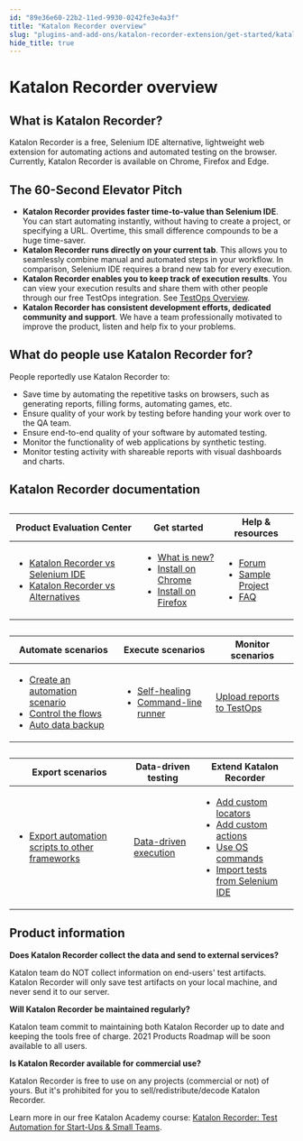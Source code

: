 ```yaml
---
id: "89e36e60-22b2-11ed-9930-0242fe3e4a3f"
title: "Katalon Recorder overview"
slug: "plugins-and-add-ons/katalon-recorder-extension/get-started/katalon-recorder-overview"
hide_title: true
---
```


# <a id="id_overview" class="anchor_top_offset"/><a id="ariaid-title1" class="anchor_top_offset"/><span xmlns="http://www.w3.org/1999/xhtml" className="ph">Katalon Recorder</span>  overview


## <a id="id_1" class="anchor_top_offset"/>What is Katalon Recorder?

<p xmlns="http://www.w3.org/1999/xhtml" className="p">Katalon Recorder is a free, Selenium IDE alternative, lightweight web extension for automating actions and automated testing on the browser. Currently, Katalon Recorder is available on Chrome, Firefox and Edge.</p> 

## <a id="id_2" class="anchor_top_offset"/>The 60-Second Elevator Pitch

<ul xmlns="http://www.w3.org/1999/xhtml" className="ul"><li className="li"><strong className="ph b">Katalon Recorder provides faster time-to-value than       Selenium IDE</strong>. You can start automating instantly, without     having to create a project, or specifying a URL. Overtime, this     small difference compounds to be a huge time-saver.</li><li className="li"><strong className="ph b">Katalon Recorder runs directly on your current       tab</strong>. This allows you to seamlessly combine manual and     automated steps in your workflow. In comparison, Selenium IDE     requires a brand new tab for every execution.</li><li className="li"><strong className="ph b">Katalon Recorder enables you to keep track of execution       results</strong>. You can view your execution results and share     them with other people through our free     TestOps integration. See <a className="xref" href="/docs/plugins-and-add-ons/katalon-recorder-extension/get-your-job-done/execution-report/view-execution-reports-in-testops">TestOps Overview</a>.</li><li className="li"><strong className="ph b">Katalon Recorder has consistent development efforts,       dedicated community and support</strong>. We have a team     professionally motivated to improve the product, listen and help     fix to your problems.</li></ul> 

## <a id="id_3" class="anchor_top_offset"/>What do people use Katalon Recorder for?

<p xmlns="http://www.w3.org/1999/xhtml" className="p">People reportedly use Katalon Recorder to:</p> 
<ul xmlns="http://www.w3.org/1999/xhtml" className="ul"><li className="li">Save time by automating the repetitive tasks on browsers, such     as generating reports, filling forms, automating games, etc.</li><li className="li">Ensure quality of your work by testing before handing your work     over to the QA team.</li><li className="li">Ensure end-to-end quality of your software by automated     testing.</li><li className="li">Monitor the functionality of web applications by synthetic     testing.</li><li className="li">Monitor testing activity with shareable reports with visual     dashboards and charts.</li></ul> 

## <a id="id_4" class="anchor_top_offset"/>Katalon Recorder documentation

<table xmlns="http://www.w3.org/1999/xhtml" className="table anchor_top_offset" id="id_4__32bb8f8c-ab87-4312-b0b7-5d4226286a78"><caption /><colgroup><col style={{width: '33.33333333333333%'}} /><col style={{width: '33.33333333333333%'}} /><col style={{width: '33.33333333333333%'}} /></colgroup><thead className="thead"><tr className><th className="entry anchor_top_offset" id="id_4__32bb8f8c-ab87-4312-b0b7-5d4226286a78__entry__1">Product Evaluation Center</th><th className="entry anchor_top_offset" id="id_4__32bb8f8c-ab87-4312-b0b7-5d4226286a78__entry__2">Get started</th><th className="entry anchor_top_offset" id="id_4__32bb8f8c-ab87-4312-b0b7-5d4226286a78__entry__3">Help &amp; resources</th></tr></thead><tbody className="tbody"><tr className><td className="entry" headers="id_4__32bb8f8c-ab87-4312-b0b7-5d4226286a78__entry__1 id_4__32bb8f8c-ab87-4312-b0b7-5d4226286a78__entry__2 id_4__32bb8f8c-ab87-4312-b0b7-5d4226286a78__entry__3 "><ul className="ul"><li className="li"><a className="xref" href="/docs/plugins-and-add-ons/katalon-recorder-extension/production-evaluation-center/katalon-recorder-vs-selenium-ide">Katalon Recorder vs Selenium IDE</a></li><li className="li"><a className="xref" href="/docs/plugins-and-add-ons/katalon-recorder-extension/production-evaluation-center/katalon-recorder-vs-alternatives">Katalon Recorder vs Alternatives</a></li></ul></td><td className="entry" headers="id_4__32bb8f8c-ab87-4312-b0b7-5d4226286a78__entry__1 id_4__32bb8f8c-ab87-4312-b0b7-5d4226286a78__entry__2 id_4__32bb8f8c-ab87-4312-b0b7-5d4226286a78__entry__3 "><ul className="ul"><li className="li"><a className="xref" href="/docs/plugins-and-add-ons/katalon-recorder-extension/get-started/release-notes">What is new?</a></li><li className="li"><a className="xref j-external-link" href="https://chrome.google.com/webstore/detail/katalon-recorder-selenium/ljdobmomdgdljniojadhoplhkpialdid" target="_blank">Install on Chrome</a></li><li className="li"><a className="xref j-external-link" href="https://addons.mozilla.org/en-US/firefox/addon/katalon-automation-record/" target="_blank">Install on Firefox</a></li></ul></td><td className="entry" headers="id_4__32bb8f8c-ab87-4312-b0b7-5d4226286a78__entry__1 id_4__32bb8f8c-ab87-4312-b0b7-5d4226286a78__entry__2 id_4__32bb8f8c-ab87-4312-b0b7-5d4226286a78__entry__3 "><ul className="ul"><li className="li"><a className="xref j-external-link" href="https://forum.katalon.com/c/community-discussion/katalon-recorder/17" target="_blank">Forum</a></li><li className="li"><a className="xref" href="/docs/plugins-and-add-ons/katalon-recorder-extension/help-and-resources/katalon-recorder-samples">Sample Project</a></li><li className="li"><a className="xref" href="/docs/plugins-and-add-ons/katalon-recorder-extension/help-and-resources/katalon-recorder-faq-and-troubleshooting-instructions">FAQ</a></li></ul></td></tr></tbody></table> 
<table xmlns="http://www.w3.org/1999/xhtml" className="table anchor_top_offset" id="id_4__285b5c3c-cfbb-4ba1-8651-750c84621d10"><caption /><colgroup><col style={{width: '33.33333333333333%'}} /><col style={{width: '33.33333333333333%'}} /><col style={{width: '33.33333333333333%'}} /></colgroup><thead className="thead"><tr className><th className="entry anchor_top_offset" id="id_4__285b5c3c-cfbb-4ba1-8651-750c84621d10__entry__1">Automate scenarios</th><th className="entry anchor_top_offset" id="id_4__285b5c3c-cfbb-4ba1-8651-750c84621d10__entry__2">Execute scenarios</th><th className="entry anchor_top_offset" id="id_4__285b5c3c-cfbb-4ba1-8651-750c84621d10__entry__3">Monitor scenarios</th></tr></thead><tbody className="tbody"><tr className><td className="entry" headers="id_4__285b5c3c-cfbb-4ba1-8651-750c84621d10__entry__1 id_4__285b5c3c-cfbb-4ba1-8651-750c84621d10__entry__2 id_4__285b5c3c-cfbb-4ba1-8651-750c84621d10__entry__3 "><ul className="ul"><li className="li"><a className="xref" href="/docs/plugins-and-add-ons/katalon-recorder-extension/get-your-job-done/automate-scenarios/create-your-first-automation-script-in-katalon-recorder">Create an automation scenario</a></li><li className="li"><a className="xref" href="/docs/plugins-and-add-ons/katalon-recorder-extension/get-your-job-done/automate-scenarios/control-the-flows/handle-conditional-cases-in-your-tests-with-katalon-recorder">Control the flows</a></li><li className="li"><a className="xref" href="/docs/plugins-and-add-ons/katalon-recorder-extension/get-your-job-done/automate-scenarios/back-up-data-automatically-with-katalon-recorder">Auto data backup</a></li></ul></td><td className="entry" headers="id_4__285b5c3c-cfbb-4ba1-8651-750c84621d10__entry__1 id_4__285b5c3c-cfbb-4ba1-8651-750c84621d10__entry__2 id_4__285b5c3c-cfbb-4ba1-8651-750c84621d10__entry__3 "><ul className="ul"><li className="li"><a className="xref" href="/docs/plugins-and-add-ons/katalon-recorder-extension/get-your-job-done/execute-scenarios/use-the-self-healing-function-in-katalon-recorder">Self-healing</a></li><li className="li"><a className="xref" href="/docs/plugins-and-add-ons/katalon-recorder-extension/get-your-job-done/execute-scenarios/use-the-command-line-runner-in-katalon-recorder">Command-line runner</a></li></ul></td><td className="entry" headers="id_4__285b5c3c-cfbb-4ba1-8651-750c84621d10__entry__1 id_4__285b5c3c-cfbb-4ba1-8651-750c84621d10__entry__2 id_4__285b5c3c-cfbb-4ba1-8651-750c84621d10__entry__3 "><a className="xref" href="/docs/plugins-and-add-ons/katalon-recorder-extension/get-your-job-done/execution-report/view-execution-reports-in-testops">Upload reports to TestOps</a></td></tr></tbody></table> 
<table xmlns="http://www.w3.org/1999/xhtml" className="table anchor_top_offset" id="id_4__5ad9a42d-b630-4739-bcaa-dd1f37c65f80"><caption /><colgroup><col style={{width: '33.33333333333333%'}} /><col style={{width: '33.33333333333333%'}} /><col style={{width: '33.33333333333333%'}} /></colgroup><thead className="thead"><tr className><th className="entry anchor_top_offset" id="id_4__5ad9a42d-b630-4739-bcaa-dd1f37c65f80__entry__1">Export scenarios</th><th className="entry anchor_top_offset" id="id_4__5ad9a42d-b630-4739-bcaa-dd1f37c65f80__entry__2">Data-driven testing</th><th className="entry anchor_top_offset" id="id_4__5ad9a42d-b630-4739-bcaa-dd1f37c65f80__entry__3">Extend Katalon Recorder</th></tr></thead><tbody className="tbody"><tr className><td className="entry" headers="id_4__5ad9a42d-b630-4739-bcaa-dd1f37c65f80__entry__1 id_4__5ad9a42d-b630-4739-bcaa-dd1f37c65f80__entry__2 id_4__5ad9a42d-b630-4739-bcaa-dd1f37c65f80__entry__3 "><ul className="ul"><li className="li"><a className="xref" href="/docs/plugins-and-add-ons/katalon-recorder-extension/get-your-job-done/export-scenarios/export-katalon-recorder-scripts-to-other-frameworks">Export automation scripts to other frameworks</a></li></ul></td><td className="entry" headers="id_4__5ad9a42d-b630-4739-bcaa-dd1f37c65f80__entry__1 id_4__5ad9a42d-b630-4739-bcaa-dd1f37c65f80__entry__2 id_4__5ad9a42d-b630-4739-bcaa-dd1f37c65f80__entry__3 "><a className="xref" href="/docs/plugins-and-add-ons/katalon-recorder-extension/get-your-job-done/data-driven-testing/data-driven-testing-in-katalon-recorder">Data-driven execution</a></td><td className="entry" headers="id_4__5ad9a42d-b630-4739-bcaa-dd1f37c65f80__entry__1 id_4__5ad9a42d-b630-4739-bcaa-dd1f37c65f80__entry__2 id_4__5ad9a42d-b630-4739-bcaa-dd1f37c65f80__entry__3 "><ul className="ul"><li className="li"><a className="xref" href="/docs/plugins-and-add-ons/katalon-recorder-extension/get-your-job-done/extend-katalon-recorder/extension-scripts-for-custom-locator-builders-and-actions-in-katalon-recorder#id_1">Add custom locators</a></li><li className="li"><a className="xref" href="/docs/plugins-and-add-ons/katalon-recorder-extension/get-your-job-done/extend-katalon-recorder/extension-scripts-for-custom-locator-builders-and-actions-in-katalon-recorder#id_3">Add custom actions</a></li><li className="li"><a className="xref" href="/docs/plugins-and-add-ons/katalon-recorder-extension/get-your-job-done/extend-katalon-recorder/katalon-recorder-helper-tool#id_5">Use OS commands</a></li><li className="li"><a className="xref" href="/docs/plugins-and-add-ons/katalon-recorder-extension/get-your-job-done/extend-katalon-recorder/import-tests-from-selenium-ide-to-katalon-recorder">Import tests from Selenium IDE</a></li></ul></td></tr></tbody></table> 

## <a id="id_5" class="anchor_top_offset"/>Product information

<p xmlns="http://www.w3.org/1999/xhtml" className="p"><strong className="ph b">Does Katalon Recorder collect the data and send to     external services?</strong> </p> 
<p xmlns="http://www.w3.org/1999/xhtml" className="p">Katalon team do NOT collect information on end-users' test   artifacts. Katalon Recorder will only save test artifacts on your   local machine, and never send it to our server.</p> 
<p xmlns="http://www.w3.org/1999/xhtml" className="p"><strong className="ph b">Will Katalon Recorder be maintained     regularly?</strong> </p> 
<p xmlns="http://www.w3.org/1999/xhtml" className="p">Katalon team commit to maintaining both Katalon Recorder up   to date and keeping the tools free of charge. 2021 Products Roadmap   will be soon available to all users.</p> 
<p xmlns="http://www.w3.org/1999/xhtml" className="p"><strong className="ph b">Is Katalon Recorder available for commercial     use?</strong> </p> 
<p xmlns="http://www.w3.org/1999/xhtml" className="p">Katalon Recorder is free to use on any projects (commercial   or not) of yours. But it's prohibited for you to   sell/redistribute/decode Katalon Recorder.</p> 
<p xmlns="http://www.w3.org/1999/xhtml" className="p">Learn more in our free Katalon Academy course:  <a className="xref j-external-link" href="https://academy.katalon.com/courses/browser-automation/?utm_source=kat_docs&utm_medium=kr_overview" target="_blank">Katalon Recorder: Test Automation for Start-Ups &amp; Small Teams</a>.</p> 
